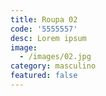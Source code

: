 ```yaml
---
title: Roupa 02
code: '5555557'
desc: Lorem ipsum
image:
  - /images/02.jpg
category: masculino
featured: false
---
```

